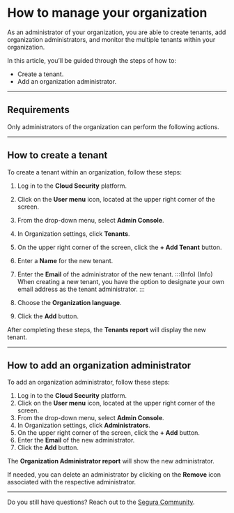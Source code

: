 # How to manage your organization

As an administrator of your organization, you are able to create tenants, add organization administrators, and monitor the multiple tenants within your organization.
 
In this article, you’ll be guided through the steps of how to: 

* Create a tenant.
* Add an organization administrator.

* * *

## Requirements
Only administrators of the organization can perform the following actions.

* * *

## How to create a tenant
To create a tenant within an organization, follow these steps:

1. Log in to the **Cloud Security** platform.
2. Click on the **User menu** icon, located at the upper right corner of the screen.
3. From the drop-down menu, select **Admin Console**.
4. In Organization settings, click **Tenants**.
5. On the upper right corner of the screen, click the **+ Add Tenant** button.
6. Enter a **Name** for the new tenant.
7. Enter the **Email** of the administrator of the new tenant. 
:::(Info) (Info)
When creating a new tenant, you have the option to designate your own email address as the tenant administrator.
:::

8. Choose the **Organization language**.
9. Click the **Add** button.

 After completing these steps, the **Tenants report** will display the new tenant.

* * *

## How to add an organization administrator
  
To add an organization administrator, follow these steps:


1. Log in to the **Cloud Security** platform.
2. Click on the **User menu** icon, located at the upper right corner of the screen.
3. From the drop-down menu, select **Admin Console**.
4. In Organization settings, click **Administrators**.
5. On the upper right corner of the screen, click the **+ Add** button.
6. Enter the **Email** of the new administrator. 
7. Click the **Add** button.

The **Organization Administrator report** will show the new administrator.

If needed, you can delete an administrator by clicking on the **Remove** icon associated with the respective administrator. 


* * *
Do you still have questions? Reach out to the [Segura Community](https://community.Segura.io/).

